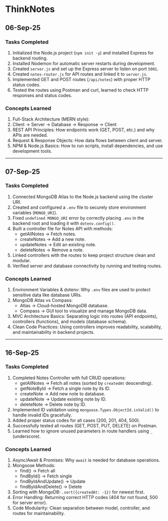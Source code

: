 # ThinkNotes

## 06-Sep-25

### Tasks Completed
1. Initialized the Node.js project (`npm init -y`) and installed Express for backend routing.
2. Installed Nodemon for automatic server restarts during development.
3. Created `server.js` and set up the Express server to listen on port `5001`.
4. Created `notes-router.js` for API routes and linked it to `server.js`.
5. Implemented GET and POST routes (`/api/notes`) with proper HTTP status codes.
6. Tested the routes using Postman and curl, learned to check HTTP responses and status codes.

### Concepts Learned
1. Full-Stack Architecture (MERN style):
2. Client → Server → Database → Response → Client  
3. REST API Principles: How endpoints work (GET, POST, etc.) and why APIs are needed.
4. Request & Response Objects: How data flows between client and server.
5. NPM & Node.js Basics: How to run scripts, install dependencies, and use development tools.

---

## 07-Sep-25

### Tasks Completed
1. Connected MongoDB Atlas to the Node.js backend using the cluster URI.
2. Created and configured a `.env` file to securely store environment variables (`MONGO_URI`).
3. Fixed `undefined MONGO_URI` error by correctly placing `.env` in the backend root and loading it with `dotenv.config()`.
4. Built a controller file for Notes API with methods:
   - getAllNotes → Fetch notes.
   - createNotes → Add a new note.
   - updateNotes → Edit an existing note.
   - deleteNotes → Remove a note.
5. Linked controllers with the routes to keep project structure clean and modular.
6. Verified server and database connectivity by running and testing routes.

### Concepts Learned
1. Environment Variables & dotenv: Why `.env` files are used to protect sensitive data like database URIs.
2. MongoDB Atlas vs Compass:
   - Atlas → Cloud-hosted MongoDB database.
   - Compass → GUI tool to visualize and manage MongoDB data.
3. MVC Architecture Basics: Separating logic into routes (API endpoints), controllers (functions), and models (database schema).
4. Clean Code Practices: Using controllers improves readability, scalability, and maintainability in backend projects.

---

## 16-Sep-25

### Tasks Completed
1. Completed Notes Controller with full CRUD operations:
   - getAllNotes → Fetch all notes (sorted by `createdAt` descending).
   - getNoteById → Fetch a single note by its ID.
   - createNote → Add new note to database.
   - updateNote → Update existing note by ID.
   - deleteNote → Delete note by ID.
2. Implemented ID validation using `mongoose.Types.ObjectId.isValid()` to handle invalid IDs gracefully.
3. Added proper status codes for all cases (200, 201, 404, 500).
4. Successfully tested all routes (GET, POST, PUT, DELETE) on Postman.
5. Learned how to ignore unused parameters in route handlers using `_` (underscore).

### Concepts Learned
1. Async/Await & Promises: Why `await` is needed for database operations.
2. Mongoose Methods:
   - find() → Fetch all
   - findById() → Fetch single
   - findByIdAndUpdate() → Update
   - findByIdAndDelete() → Delete
3. Sorting with MongoDB: `.sort({createdAt: -1})` for newest first.
4. Error Handling: Returning correct HTTP codes (404 for not found, 500 for server error).
5. Code Modularity: Clean separation between model, controller, and routes for maintainability.
